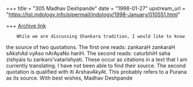 +++
title = "305 Madhav Deshpande"
date = "1998-01-27"
upstream_url = "https://list.indology.info/pipermail/indology/1998-January/010551.html"

+++
[Archive link](https://list.indology.info/pipermail/indology/1998-January/010551.html)

        While we are discussing Shankara tradition, I would like to know
the source of two quotations.  The first one reads: zankaraH zankaraH
sAkshAd vyAso nArAyaNo hariH.  The second reads: caturbhiH saha zishyais
tu zankaro'vatarishyati.  These occur as citations in a text that I am
currently translating.  I have not been able to find their source.  The
second quotation is qualified with iti ArshavAkyAt.  This probably refers
to a Purana as its source.
        With best wishes,
                                        Madhav Deshpande



